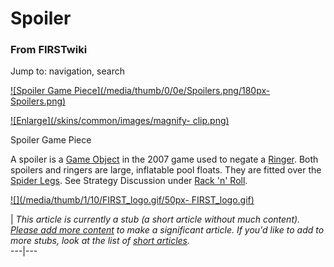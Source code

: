 # Spoiler

### From FIRSTwiki

Jump to: navigation, search

[![Spoiler Game Piece](/media/thumb/0/0e/Spoilers.png/180px-
Spoilers.png)](Image:Spoilers.png "Spoiler Game Piece" )

[![Enlarge](/skins/common/images/magnify-
clip.png)](Image:Spoilers.png "Enlarge" )

Spoiler Game Piece

A spoiler is a [Game Object](Game_Object "Game Object" ) in the
2007 game used to negate a [Ringer](Ringer "Ringer" ). Both
spoilers and ringers are large, inflatable pool floats. They are fitted over
the [Spider Legs](/index.php?title=Spider_Legs&action=edit "Spider Legs" ).
See Strategy Discussion under [Rack 'n' Roll](Rack_%27n%27_Roll
"Rack 'n' Roll" ).

[![](/media/thumb/1/10/FIRST_logo.gif/50px-
FIRST_logo.gif)](Image:FIRST_logo.gif "" )

|  _This article is currently a stub (a short article without much content).
[Please add more
content](http://www.firstwiki.net/index.php?title=Spoiler&action=edit
"http://www.firstwiki.net/index.php?title=Spoiler&action=edit" ) to make a
significant article. If you'd like to add to more stubs, look at the list of
[short articles](Special:Shortpages "Special:Shortpages" )._  
---|---  
  
